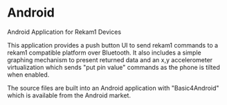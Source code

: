 Android
=======

Android Application for Rekam1 Devices

This application provides a push button UI to send rekam1 commands to a rekam1 compatible platform over Bluetooth.
It also includes a simple graphing mechanism to present returned data and an x,y accelerometer virtualization 
which sends "put pin value" commands as the phone is tilted when enabled.

The source files are built into an Android application with "Basic4Android" which is available from the Android market.

